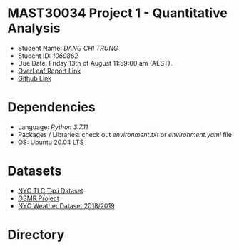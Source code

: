 # MAST30034 Project 1 - Quantitative Analysis
- Student Name: _DANG CHI TRUNG_
- Student ID: _1069862_
- Due Date: Friday 13th of August 11:59:00 am (AEST).
- [OverLeaf Report Link](https://www.overleaf.com/read/pddtrzyrmtwq)
- [Github Link](https://github.com/MAST30034-2021-S2/mast30034_2021_s2_project_1-alexdang02-1)

# Dependencies
- Language: _Python 3.7.11_
- Packages / Libraries: check out _environment.txt_ or _environment.yaml_ file
- OS: Ubuntu 20.04 LTS

# Datasets
- [NYC TLC Taxi Dataset]( https://www1.nyc.gov/site/tlc/about/tlc-trip-record-data.page)
- [OSMR Project](http://project-osrm.org/ )
- [NYC Weather Dataset 2018/2019](https://w2.weather.gov/climate/xmacis.php?wfo=okx)

# Directory